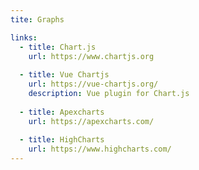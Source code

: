 ```yaml
---
tite: Graphs

links:
  - title: Chart.js
    url: https://www.chartjs.org
    
  - title: Vue Chartjs
    url: https://vue-chartjs.org/
    description: Vue plugin for Chart.js
    
  - title: Apexcharts
    url: https://apexcharts.com/
    
  - title: HighCharts
    url: https://www.highcharts.com/
---
```

